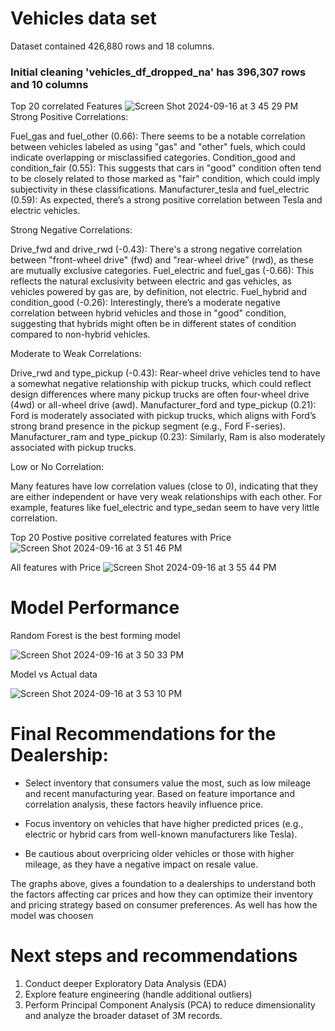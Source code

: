 # Vehicles data set

Dataset contained 426,880 rows and 18 columns.

### Initial cleaning 'vehicles_df_dropped_na'  has 396,307 rows and 10 columns

Top 20 correlated Features 
![Screen Shot 2024-09-16 at 3 45 29 PM](https://github.com/user-attachments/assets/0265d036-19b3-4e45-b5db-8feeaba34102)
Strong Positive Correlations:

Fuel_gas and fuel_other (0.66): There seems to be a notable correlation between vehicles labeled as using "gas" and "other" fuels, which could indicate overlapping or misclassified categories.
Condition_good and condition_fair (0.55): This suggests that cars in "good" condition often tend to be closely related to those marked as "fair" condition, which could imply subjectivity in these classifications.
Manufacturer_tesla and fuel_electric (0.59): As expected, there’s a strong positive correlation between Tesla and electric vehicles.

Strong Negative Correlations:

Drive_fwd and drive_rwd (-0.43): There's a strong negative correlation between "front-wheel drive" (fwd) and "rear-wheel drive" (rwd), as these are mutually exclusive categories.
Fuel_electric and fuel_gas (-0.66): This reflects the natural exclusivity between electric and gas vehicles, as vehicles powered by gas are, by definition, not electric.
Fuel_hybrid and condition_good (-0.26): Interestingly, there’s a moderate negative correlation between hybrid vehicles and those in "good" condition, suggesting that hybrids might often be in different states of condition compared to non-hybrid vehicles.

Moderate to Weak Correlations:

Drive_rwd and type_pickup (-0.43): Rear-wheel drive vehicles tend to have a somewhat negative relationship with pickup trucks, which could reflect design differences where many pickup trucks are often four-wheel drive (4wd) or all-wheel drive (awd).
Manufacturer_ford and type_pickup (0.21): Ford is moderately associated with pickup trucks, which aligns with Ford’s strong brand presence in the pickup segment (e.g., Ford F-series).
Manufacturer_ram and type_pickup (0.23): Similarly, Ram is also moderately associated with pickup trucks.

Low or No Correlation:

Many features have low correlation values (close to 0), indicating that they are either independent or have very weak relationships with each other. For example, features like fuel_electric and type_sedan seem to have very little correlation.

Top 20 Postive positive correlated features with Price
![Screen Shot 2024-09-16 at 3 51 46 PM](https://github.com/user-attachments/assets/8b43a08f-25e0-462f-960a-4e330e051150)

All features with Price
![Screen Shot 2024-09-16 at 3 55 44 PM](https://github.com/user-attachments/assets/8640fd1b-63e0-42a6-ae93-a64a97213d11)

# Model Performance

Random Forest is the best forming model

![Screen Shot 2024-09-16 at 3 50 33 PM](https://github.com/user-attachments/assets/933083c0-edd7-4186-9e9f-e5441ba2a79f)

Model vs Actual data

![Screen Shot 2024-09-16 at 3 53 10 PM](https://github.com/user-attachments/assets/b8d968b1-6e08-42ce-b40f-74210737c3f4)



# Final Recommendations for the Dealership:
* Select inventory that consumers value the most, such as low mileage and recent manufacturing year. Based on feature importance and correlation analysis, these factors heavily influence price.

* Focus inventory on vehicles that have higher predicted prices (e.g., electric or hybrid cars from well-known manufacturers like Tesla).

* Be cautious about overpricing older vehicles or those with higher mileage, as they have a negative impact on resale value.

The graphs above, gives a foundation to a dealerships to understand both the factors affecting car prices and how they can optimize their inventory and pricing strategy based on consumer preferences. As well has how the model was choosen

#  Next steps and recommendations

1. Conduct deeper Exploratory Data Analysis (EDA)
2. Explore feature engineering (handle additional outliers)
3. Perform Principal Component Analysis (PCA) to reduce dimensionality and analyze the broader dataset of 3M records.

